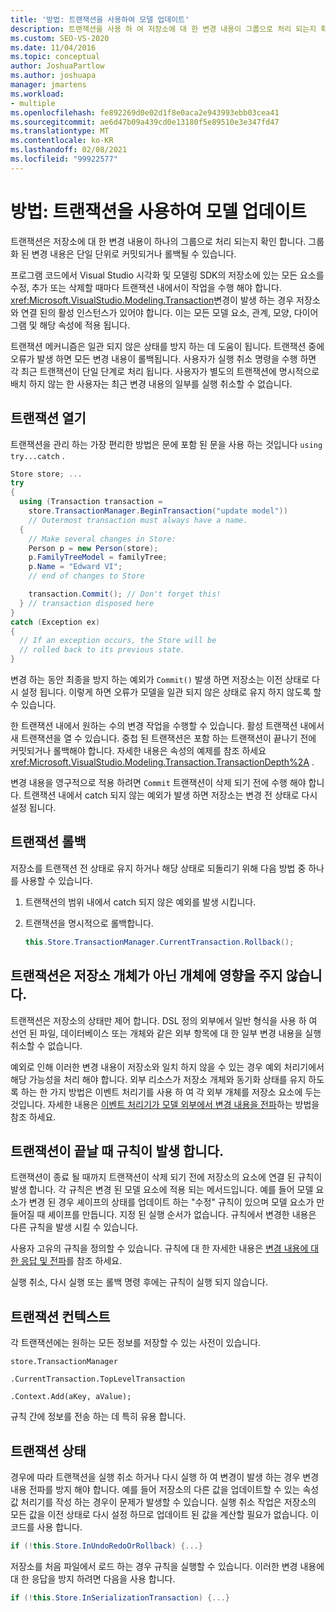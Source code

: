 ```yaml
---
title: '방법: 트랜잭션을 사용하여 모델 업데이트'
description: 트랜잭션을 사용 하 여 저장소에 대 한 변경 내용이 그룹으로 처리 되는지 확인 하 고 트랜잭션을 사용 하 여 모델을 업데이트 하는 방법을 알아봅니다.
ms.custom: SEO-VS-2020
ms.date: 11/04/2016
ms.topic: conceptual
author: JoshuaPartlow
ms.author: joshuapa
manager: jmartens
ms.workload:
- multiple
ms.openlocfilehash: fe892269d0e02d1f8e0aca2e943993ebb03cea41
ms.sourcegitcommit: ae6d47b09a439cd0e13180f5e89510e3e347fd47
ms.translationtype: MT
ms.contentlocale: ko-KR
ms.lasthandoff: 02/08/2021
ms.locfileid: "99922577"
---
```

# <a name="how-to-use-transactions-to-update-the-model"></a>방법: 트랜잭션을 사용하여 모델 업데이트
트랜잭션은 저장소에 대 한 변경 내용이 하나의 그룹으로 처리 되는지 확인 합니다. 그룹화 된 변경 내용은 단일 단위로 커밋되거나 롤백될 수 있습니다.

 프로그램 코드에서 Visual Studio 시각화 및 모델링 SDK의 저장소에 있는 모든 요소를 수정, 추가 또는 삭제할 때마다 트랜잭션 내에서이 작업을 수행 해야 합니다. <xref:Microsoft.VisualStudio.Modeling.Transaction>변경이 발생 하는 경우 저장소와 연결 된의 활성 인스턴스가 있어야 합니다. 이는 모든 모델 요소, 관계, 모양, 다이어그램 및 해당 속성에 적용 됩니다.

 트랜잭션 메커니즘은 일관 되지 않은 상태를 방지 하는 데 도움이 됩니다. 트랜잭션 중에 오류가 발생 하면 모든 변경 내용이 롤백됩니다. 사용자가 실행 취소 명령을 수행 하면 각 최근 트랜잭션이 단일 단계로 처리 됩니다. 사용자가 별도의 트랜잭션에 명시적으로 배치 하지 않는 한 사용자는 최근 변경 내용의 일부를 실행 취소할 수 없습니다.

## <a name="opening-a-transaction"></a>트랜잭션 열기
 트랜잭션을 관리 하는 가장 편리한 방법은 문에 포함 된 문을 사용 하는 것입니다 `using` `try...catch` .

```csharp
Store store; ...
try
{
  using (Transaction transaction =
    store.TransactionManager.BeginTransaction("update model"))
    // Outermost transaction must always have a name.
  {
    // Make several changes in Store:
    Person p = new Person(store);
    p.FamilyTreeModel = familyTree;
    p.Name = "Edward VI";
    // end of changes to Store

    transaction.Commit(); // Don't forget this!
  } // transaction disposed here
}
catch (Exception ex)
{
  // If an exception occurs, the Store will be
  // rolled back to its previous state.
}
```

 변경 하는 동안 최종을 방지 하는 예외가 `Commit()` 발생 하면 저장소는 이전 상태로 다시 설정 됩니다. 이렇게 하면 오류가 모델을 일관 되지 않은 상태로 유지 하지 않도록 할 수 있습니다.

 한 트랜잭션 내에서 원하는 수의 변경 작업을 수행할 수 있습니다. 활성 트랜잭션 내에서 새 트랜잭션을 열 수 있습니다. 중첩 된 트랜잭션은 포함 하는 트랜잭션이 끝나기 전에 커밋되거나 롤백해야 합니다. 자세한 내용은 속성의 예제를 참조 하세요 <xref:Microsoft.VisualStudio.Modeling.Transaction.TransactionDepth%2A> .

 변경 내용을 영구적으로 적용 하려면 `Commit` 트랜잭션이 삭제 되기 전에 수행 해야 합니다. 트랜잭션 내에서 catch 되지 않는 예외가 발생 하면 저장소는 변경 전 상태로 다시 설정 됩니다.

## <a name="rolling-back-a-transaction"></a>트랜잭션 롤백
 저장소를 트랜잭션 전 상태로 유지 하거나 해당 상태로 되돌리기 위해 다음 방법 중 하나를 사용할 수 있습니다.

1. 트랜잭션의 범위 내에서 catch 되지 않은 예외를 발생 시킵니다.

2. 트랜잭션을 명시적으로 롤백합니다.

    ```csharp
    this.Store.TransactionManager.CurrentTransaction.Rollback();
    ```

## <a name="transactions-do-not-affect-non-store-objects"></a>트랜잭션은 저장소 개체가 아닌 개체에 영향을 주지 않습니다.
 트랜잭션은 저장소의 상태만 제어 합니다. DSL 정의 외부에서 일반 형식을 사용 하 여 선언 된 파일, 데이터베이스 또는 개체와 같은 외부 항목에 대 한 일부 변경 내용을 실행 취소할 수 없습니다.

 예외로 인해 이러한 변경 내용이 저장소와 일치 하지 않을 수 있는 경우 예외 처리기에서 해당 가능성을 처리 해야 합니다. 외부 리소스가 저장소 개체와 동기화 상태를 유지 하도록 하는 한 가지 방법은 이벤트 처리기를 사용 하 여 각 외부 개체를 저장소 요소에 두는 것입니다. 자세한 내용은 [이벤트 처리기가 모델 외부에서 변경 내용을 전파](../modeling/event-handlers-propagate-changes-outside-the-model.md)하는 방법을 참조 하세요.

## <a name="rules-fire-at-the-end-of-a-transaction"></a>트랜잭션이 끝날 때 규칙이 발생 합니다.
 트랜잭션이 종료 될 때까지 트랜잭션이 삭제 되기 전에 저장소의 요소에 연결 된 규칙이 발생 합니다. 각 규칙은 변경 된 모델 요소에 적용 되는 메서드입니다. 예를 들어 모델 요소가 변경 된 경우 셰이프의 상태를 업데이트 하는 "수정" 규칙이 있으며 모델 요소가 만들어질 때 셰이프를 만듭니다. 지정 된 실행 순서가 없습니다. 규칙에서 변경한 내용은 다른 규칙을 발생 시킬 수 있습니다.

 사용자 고유의 규칙을 정의할 수 있습니다. 규칙에 대 한 자세한 내용은 [변경 내용에 대 한 응답 및 전파](../modeling/responding-to-and-propagating-changes.md)를 참조 하세요.

 실행 취소, 다시 실행 또는 롤백 명령 후에는 규칙이 실행 되지 않습니다.

## <a name="transaction-context"></a>트랜잭션 컨텍스트
 각 트랜잭션에는 원하는 모든 정보를 저장할 수 있는 사전이 있습니다.

 `store.TransactionManager`

 `.CurrentTransaction.TopLevelTransaction`

 `.Context.Add(aKey, aValue);`

 규칙 간에 정보를 전송 하는 데 특히 유용 합니다.

## <a name="transaction-state"></a>트랜잭션 상태
 경우에 따라 트랜잭션을 실행 취소 하거나 다시 실행 하 여 변경이 발생 하는 경우 변경 내용 전파를 방지 해야 합니다. 예를 들어 저장소의 다른 값을 업데이트할 수 있는 속성 값 처리기를 작성 하는 경우이 문제가 발생할 수 있습니다. 실행 취소 작업은 저장소의 모든 값을 이전 상태로 다시 설정 하므로 업데이트 된 값을 계산할 필요가 없습니다. 이 코드를 사용 합니다.

```csharp
if (!this.Store.InUndoRedoOrRollback) {...}
```

 저장소를 처음 파일에서 로드 하는 경우 규칙을 실행할 수 있습니다. 이러한 변경 내용에 대 한 응답을 방지 하려면 다음을 사용 합니다.

```csharp
if (!this.Store.InSerializationTransaction) {...}
```
